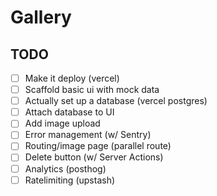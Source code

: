 # Gallery

## TODO

- [ ] Make it deploy (vercel)
- [ ] Scaffold basic ui with mock data
- [ ] Actually set up a database (vercel postgres)
- [ ] Attach database to UI
- [ ] Add image upload
- [ ] Error management (w/ Sentry)
- [ ] Routing/image page (parallel route)
- [ ] Delete button (w/ Server Actions)
- [ ] Analytics (posthog)
- [ ] Ratelimiting (upstash)
